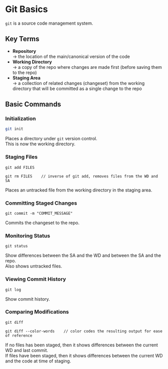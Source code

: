 # Git Basics

`git` is a source code management system. 

## Key Terms
- **Repository** <br>
  → the location of the main/canonical version of the code <br>
- **Working Directory** <br>
  → a copy of the repo where changes are made first (before saving them to the repo) <br>
- **Staging Area** <br>
  → a collection of related changes (changeset) from the working directory that will be committed as a single change to the repo <br>

## Basic Commands

### Initialization
```bash
git init

```
Places a directory under `git` version control. <br>
This is now the working directory.

### Staging Files
```git
git add FILES

git rm FILES    // inverse of git add, removes files from the WD and SA

```
Places an untracked file from the working directory in the staging area. 

### Committing Staged Changes
```git
git commit -m "COMMIT_MESSAGE"

```
Commits the changeset to the repo. 

### Monitoring Status
```git
git status

```
Show differences between the SA and the WD and between the SA and the repo. <br>
Also shows untracked files. 

### Viewing Commit History
```git
git log

```
Show commit history. 

### Comparing Modifications
```git
git diff

git diff --color-words    // color codes the resulting output for ease of reference

```
If no files has been staged, then it shows differences between the current WD and last commit. <br>
If files have been staged, then it shows differences between the current WD and the code at time of staging. 



